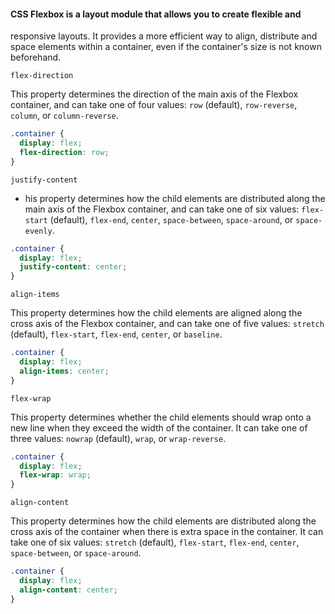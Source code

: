 #### CSS Flexbox is a layout module that allows you to create flexible and

responsive layouts. It provides a more efficient way to align,
distribute and space elements within a container, even if the
container's size is not known beforehand.


`flex-direction`

This property determines the direction of the main axis of the Flexbox container, and can take one of four values: `row` (default), `row-reverse`, `column`, or `column-reverse`.

```css
.container {
  display: flex;
  flex-direction: row;
}

```



`justify-content`

* his property determines how the child elements are distributed along the
  main axis of the Flexbox container, and can take one of six values: `flex-start` (default), `flex-end`, `center`, `space-between`, `space-around`, or `space-evenly`.

```css
.container {
  display: flex;
  justify-content: center;
}

```

    

`align-items`

This property determines how the child elements are aligned along the
cross axis of the Flexbox container, and can take one of five values: `stretch` (default), `flex-start`, `flex-end`, `center`, or `baseline`.

```css
.container {
  display: flex;
  align-items: center;
}

```



`flex-wrap`

This property determines whether the child elements should wrap onto a
new line when they exceed the width of the container. It can take one of
 three values: `nowrap` (default), `wrap`, or `wrap-reverse`.

```css
.container {
  display: flex;
  flex-wrap: wrap;
}
```

`align-content`

This property determines how the child elements are distributed along
the cross axis of the container when there is extra space in the
container. It can take one of six values: `stretch` (default), `flex-start`, `flex-end`, `center`, `space-between`, or `space-around`.

```css
.container {
  display: flex;
  align-content: center;
}
```

